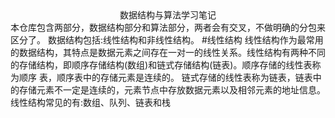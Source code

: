 <center>数据结构与算法学习笔记</center>
本仓库包含两部分，数据结构部分和算法部分，两者会有交叉，不做明确的分包来区分了。
数据结构包括:线性结构和非线性结构。
#线性结构
线性结构作为最常用的数据结构，其特点是数据元素之间存在一对一的线性关系。线性结构有两种不同的存储结构，即顺序存储结构(数组)和链式存储结构(链表)。顺序存储的线性表称为顺序
表，顺序表中的存储元素是连续的。 链式存储的线性表称为链表，链表中的存储元素不一定是连续的，元素节点中存放数据元素以及相邻元素的地址信息。线性结构常见的有:数组、队列、链表和栈